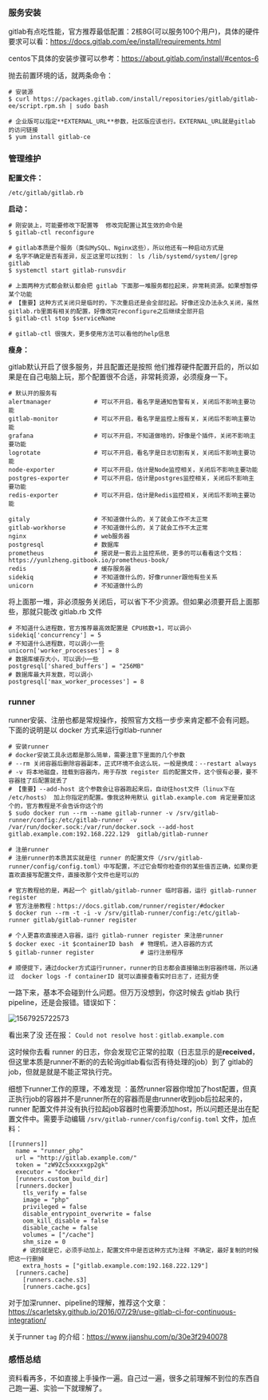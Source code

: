 ### **服务安装**

gitlab有点吃性能，官方推荐最低配置：2核8G(可以服务100个用户)，具体的硬件要求可以看：https://docs.gitlab.com/ee/install/requirements.html

centos下具体的安装步骤可以参考：https://about.gitlab.com/install/#centos-6

抛去前置环境的话，就两条命令：

```shell
# 安装源
$ curl https://packages.gitlab.com/install/repositories/gitlab/gitlab-ee/script.rpm.sh | sudo bash

# 企业版可以指定**EXTERNAL_URL**参数，社区版应该也行。EXTERNAL_URL就是gitlab的访问链接
$ yum install gitlab-ce 
```

### **管理维护**

**配置文件：**

```shell
/etc/gitlab/gitlab.rb 
```

**启动：**

```shell
# 刚安装上，可能要修改下配置等  修改完配置让其生效的命令是
$ gitlab-ctl reconfigure

# gitlab本质是个服务（类似MySQL、Nginx这些），所以他还有一种启动方式是
# 名字不确定是否有差异，反正这里可以找到： ls /lib/systemd/system/|grep gitlab 
$ systemctl start gitlab-runsvdir 

# 上面两种方式都会默认都会把 gitlab 下面那一堆服务都拉起来，非常耗资源。如果想暂停某个功能
# 【重要】这种方式关闭只是临时的，下次重启还是会全部拉起。好像还没办法永久关闭，虽然gitlab.rb里面有相关的配置，好像改完reconfigure之后继续全部开启
$ gitlab-ctl stop $serviceName

# gitlab-ctl 很强大，更多使用方法可以看他的help信息
```

**瘦身：**

gitlab默认开启了很多服务，并且配置还是按照 他们推荐硬件配置开启的，所以如果是在自己电脑上玩，那个配置很不合适，非常耗资源，必须瘦身一下。

```shell
# 默认开的服务有
alertmanager            # 可以不开启，看名字是通知告警有关，关闭后不影响主要功能
gitlab-monitor          # 可以不开启，看名字是监控上报有关，关闭后不影响主要功能
grafana                 # 可以不开启，不知道做啥的，好像是个插件，关闭不影响主要功能
logrotate               # 可以不开启，看名字是日志切割有关，关闭后不影响主要功能
node-exporter           # 可以不开启，估计是Node监控相关，关闭后不影响主要功能
postgres-exporter       # 可以不开启，估计是postgres监控相关，关闭后不影响主要功能
redis-exporter          # 可以不开启，估计是Redis监控相关，关闭后不影响主要功能

gitaly                  # 不知道做什么的，关了就会工作不太正常
gitlab-workhorse        # 不知道做什么的，关了就会工作不太正常
nginx                   # web服务器
postgresql              # 数据库
prometheus              # 据说是一套云上监控系统，更多的可以看看这个文档：https://yunlzheng.gitbook.io/prometheus-book/
redis                   # 缓存服务器
sidekiq                 # 不知道做什么的，好像runner跟他有些关系
unicorn                 # 不知道做什么的
```

将上面那一堆，非必须服务关闭后，可以省下不少资源。但如果必须要开启上面那些，那就只能改 gitlab.rb 文件

```shell
# 不知道什么进程数，官方推荐最高效配置是 CPU核数+1，可以调小
sidekiq['concurrency'] = 5
# 不知道什么进程数，可以调小一些
unicorn['worker_processes'] = 8
# 数据库缓存大小，可以调小一些
postgresql['shared_buffers'] = "256MB"
# 数据库最大并发数，可以调小
postgresql['max_worker_processes'] = 8
```

### **runner**

runner安装、注册也都是常规操作，按照官方文档一步步来肯定都不会有问题。下面的说明是以 docker 方式来运行gitlab-runner

```shell
# 安装runner
# docker安装工具永远都是那么简单，需要注意下里面的几个参数 
# --rm 关闭容器后删除容器副本，正式环境不会这么玩，一般是换成：--restart always
# -v 将本地磁盘，挂载到容器内，用于存放 register 后的配置文件，这个很有必要，要不容器挂了后配置就丢了
# 【重要】--add-host 这个参数会让容器跑起来后，自动往host文件（linux下在 /etc/hosts） 加上你指定的配置。像我这种用默认 gitlab.example.com 肯定是要加这个的，官方教程是不会告诉你这个的
$ sudo docker run --rm --name gitlab-runner -v /srv/gitlab-runner/config:/etc/gitlab-runner  -v /var/run/docker.sock:/var/run/docker.sock --add-host gitlab.example.com:192.168.222.129  gitlab/gitlab-runner  

# 注册runner
# 注册runner的本质其实就是往 runner 的配置文件（/srv/gitlab-runner/config/config.toml）中写配置，不过它会帮你检查你的某些值否正确，如果你更喜欢直接写配置文件，直接改那个文件也是可以的

# 官方教程给的是，再起一个 gitlab/gitlab-runner 临时容器，运行 gitlab-runner register
# 官方注册教程：https://docs.gitlab.com/runner/register/#docker
$ docker run --rm -t -i -v /srv/gitlab-runner/config:/etc/gitlab-runner gitlab/gitlab-runner register

# 个人更喜欢直接进入容器，运行 gitlab-runner register 来注册runner
$ docker exec -it $containerID bash  # 物理机，进入容器的方式
$ gitlab-runner register             # 运行注册程序

# 顺便提下，通过docker方式运行runner，runner的日志都会直接输出到容器终端，所以通过  docker logs -f containerID 就可以直接查看实时日志了，还挺方便
```

一路下来，基本不会碰到什么问题。但万万没想到，你这时候去 gitlab 执行pipeline，还是会报错。错误如下：

![1567925722573](https://static.jiebianjia.com/typora/0d5c52fff08d87d4d842e650e2b528ad.png)

看出来了没 还在报： `Could not resolve host：gitlab.example.com` 

这时候你去看 runner 的日志，你会发现它正常的拉取（日志显示的是**received**，但这里本质是runner不断的的去轮询gitlab看似否有待处理的job）到了 gitlab的job，但就是就是不能正常执行完。

细想下runner工作的原理，不难发现 ：虽然runner容器你增加了host配置，但真正执行job的容器并不是runner所在的容器而是由runner收到job后拉起来的，runner 配置文件并没有执行拉起job容器时也需要添加host，所以问题还是出在配置文件中。需要手动编辑 `/srv/gitlab-runner/config/config.toml` 文件，加点料：

```shell
[[runners]]
  name = "runner_php"
  url = "http://gitlab.example.com/"
  token = "zW9Zc5xxxxxgp2gk"
  executor = "docker"
  [runners.custom_build_dir]
  [runners.docker]
    tls_verify = false
    image = "php"
    privileged = false
    disable_entrypoint_overwrite = false
    oom_kill_disable = false
    disable_cache = false
    volumes = ["/cache"]
    shm_size = 0
    # 说的就是它，必须手动加上，配置文件中是否这种方式为注释 不确定，最好复制的时候把这一行删掉
    extra_hosts = ["gitlab.example.com:192.168.222.129"]
  [runners.cache]
    [runners.cache.s3]
    [runners.cache.gcs]
```

对于加深runner、pipeline的理解，推荐这个文章：https://scarletsky.github.io/2016/07/29/use-gitlab-ci-for-continuous-integration/

关于runner `tag` 的介绍：https://www.jianshu.com/p/30e3f2940078

### 感悟总结

资料看再多，不如直接上手操作一遍。自己过一遍，很多之前理解不到位的东西自己跑一遍、实验一下就理解了。

